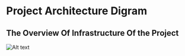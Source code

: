 # Project Architecture Digram

## The Overview Of Infrastructure Of the Project

![Alt text](overview.png)
